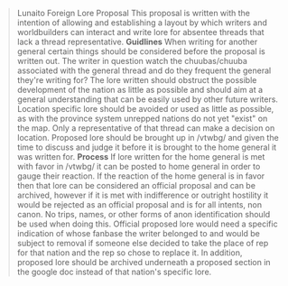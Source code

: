 >Lunaito Foreign Lore Proposal
This proposal is written with the intention of allowing and establishing a layout by which writers and worldbuilders can interact and write lore for absentee threads that lack a thread representative.
**Guidlines**
When writing for another general certain things should be considered before the proposal is written out.
The writer in question watch the chuubas/chuuba associated with the general thread and do they frequent the general they're writing for?
The lore written should obstruct the possible development of the nation as little as possible and should aim at a general understanding that can be easily used by other future writers.
Location specific lore should be avoided or used as little as possible, as with the province system unrepped nations do not yet "exist" on the map. Only a representative of that thread can make a decision on location.
Proposed lore should be brought up in /vtwbg/ and given the time to discuss and judge it before it is brought to the home general it was written for.
**Process**
If lore written for the home general is met with favor in /vtwbg/ it can be posted to home general in order to gauge their reaction. If the reaction of the home general is in favor then that lore can be considered an official proposal and can be archived, however if it is met with indifference or outright hostility it would be rejected as an official proposal and is for all intents, non canon. No trips, names, or other forms of anon identification should be used when doing this. 
Official proposed lore would need a specific indication of whose fanbase the writer belonged to and would be subject to removal if someone else decided to take the place of rep for that nation and the rep so chose to replace it. In addition, proposed lore should be archived underneath a proposed section in the google doc instead of that nation's specific lore.